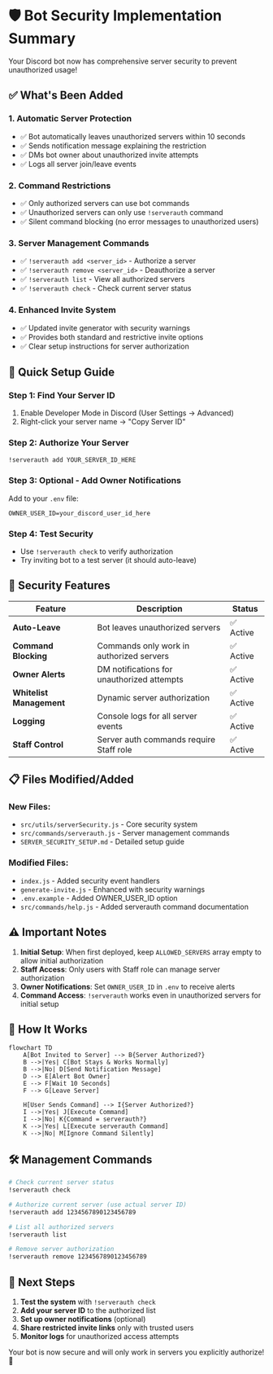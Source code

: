 # 🛡️ Bot Security Implementation Summary

Your Discord bot now has comprehensive server security to prevent unauthorized usage!

## ✅ What's Been Added

### 1. **Automatic Server Protection**
- ✅ Bot automatically leaves unauthorized servers within 10 seconds
- ✅ Sends notification message explaining the restriction
- ✅ DMs bot owner about unauthorized invite attempts
- ✅ Logs all server join/leave events

### 2. **Command Restrictions**
- ✅ Only authorized servers can use bot commands
- ✅ Unauthorized servers can only use `!serverauth` command
- ✅ Silent command blocking (no error messages to unauthorized users)

### 3. **Server Management Commands**
- ✅ `!serverauth add <server_id>` - Authorize a server
- ✅ `!serverauth remove <server_id>` - Deauthorize a server  
- ✅ `!serverauth list` - View all authorized servers
- ✅ `!serverauth check` - Check current server status

### 4. **Enhanced Invite System**
- ✅ Updated invite generator with security warnings
- ✅ Provides both standard and restrictive invite options
- ✅ Clear setup instructions for server authorization

## 🚀 Quick Setup Guide

### Step 1: Find Your Server ID
1. Enable Developer Mode in Discord (User Settings → Advanced)
2. Right-click your server name → "Copy Server ID"

### Step 2: Authorize Your Server
```bash
!serverauth add YOUR_SERVER_ID_HERE
```

### Step 3: Optional - Add Owner Notifications
Add to your `.env` file:
```env
OWNER_USER_ID=your_discord_user_id_here
```

### Step 4: Test Security
- Use `!serverauth check` to verify authorization
- Try inviting bot to a test server (it should auto-leave)

## 🔐 Security Features

| Feature | Description | Status |
|---------|-------------|--------|
| **Auto-Leave** | Bot leaves unauthorized servers | ✅ Active |
| **Command Blocking** | Commands only work in authorized servers | ✅ Active |
| **Owner Alerts** | DM notifications for unauthorized attempts | ✅ Active |
| **Whitelist Management** | Dynamic server authorization | ✅ Active |
| **Logging** | Console logs for all server events | ✅ Active |
| **Staff Control** | Server auth commands require Staff role | ✅ Active |

## 📋 Files Modified/Added

### New Files:
- `src/utils/serverSecurity.js` - Core security system
- `src/commands/serverauth.js` - Server management commands
- `SERVER_SECURITY_SETUP.md` - Detailed setup guide

### Modified Files:
- `index.js` - Added security event handlers
- `generate-invite.js` - Enhanced with security warnings
- `.env.example` - Added OWNER_USER_ID option
- `src/commands/help.js` - Added serverauth command documentation

## ⚠️ Important Notes

1. **Initial Setup**: When first deployed, keep `ALLOWED_SERVERS` array empty to allow initial authorization
2. **Staff Access**: Only users with Staff role can manage server authorization
3. **Owner Notifications**: Set `OWNER_USER_ID` in `.env` to receive alerts
4. **Command Access**: `!serverauth` works even in unauthorized servers for initial setup

## 🎯 How It Works

```mermaid
flowchart TD
    A[Bot Invited to Server] --> B{Server Authorized?}
    B -->|Yes| C[Bot Stays & Works Normally]
    B -->|No| D[Send Notification Message]
    D --> E[Alert Bot Owner]
    E --> F[Wait 10 Seconds]
    F --> G[Leave Server]
    
    H[User Sends Command] --> I{Server Authorized?}
    I -->|Yes| J[Execute Command]
    I -->|No| K{Command = serverauth?}
    K -->|Yes| L[Execute serverauth Command]
    K -->|No| M[Ignore Command Silently]
```

## 🛠️ Management Commands

```bash
# Check current server status
!serverauth check

# Authorize current server (use actual server ID)
!serverauth add 1234567890123456789

# List all authorized servers
!serverauth list

# Remove server authorization
!serverauth remove 1234567890123456789
```

## 🚀 Next Steps

1. **Test the system** with `!serverauth check`
2. **Add your server ID** to the authorized list
3. **Set up owner notifications** (optional)
4. **Share restricted invite links** only with trusted users
5. **Monitor logs** for unauthorized access attempts

Your bot is now secure and will only work in servers you explicitly authorize! 🎉
